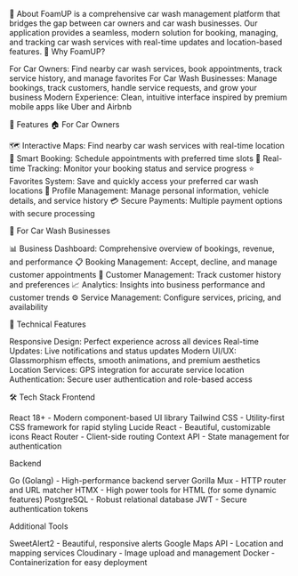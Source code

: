 🎯 About
FoamUP is a comprehensive car wash management platform that bridges the gap between car owners and car wash businesses. Our application provides a seamless, modern solution for booking, managing, and tracking car wash services with real-time updates and location-based features.
🌟 Why FoamUP?

For Car Owners: Find nearby car wash services, book appointments, track service history, and manage favorites
For Car Wash Businesses: Manage bookings, track customers, handle service requests, and grow your business
Modern Experience: Clean, intuitive interface inspired by premium mobile apps like Uber and Airbnb

🚀 Features
🏠 For Car Owners

🗺️ Interactive Maps: Find nearby car wash services with real-time location
📅 Smart Booking: Schedule appointments with preferred time slots
📱 Real-time Tracking: Monitor your booking status and service progress
⭐ Favorites System: Save and quickly access your preferred car wash locations
👤 Profile Management: Manage personal information, vehicle details, and service history
💳 Secure Payments: Multiple payment options with secure processing

🏢 For Car Wash Businesses

📊 Business Dashboard: Comprehensive overview of bookings, revenue, and performance
📋 Booking Management: Accept, decline, and manage customer appointments
👥 Customer Management: Track customer history and preferences
📈 Analytics: Insights into business performance and customer trends
⚙️ Service Management: Configure services, pricing, and availability

🔧 Technical Features

Responsive Design: Perfect experience across all devices
Real-time Updates: Live notifications and status updates
Modern UI/UX: Glassmorphism effects, smooth animations, and premium aesthetics
Location Services: GPS integration for accurate service location
Authentication: Secure user authentication and role-based access

🛠️ Tech Stack
Frontend

React 18+ - Modern component-based UI library
Tailwind CSS - Utility-first CSS framework for rapid styling
Lucide React - Beautiful, customizable icons
React Router - Client-side routing
Context API - State management for authentication

Backend

Go (Golang) - High-performance backend server
Gorilla Mux - HTTP router and URL matcher
HTMX - High power tools for HTML (for some dynamic features)
PostgreSQL - Robust relational database
JWT - Secure authentication tokens

Additional Tools

SweetAlert2 - Beautiful, responsive alerts
Google Maps API - Location and mapping services
Cloudinary - Image upload and management
Docker - Containerization for easy deployment
